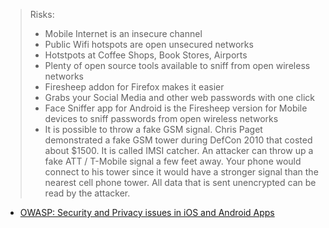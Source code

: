 > Risks:
> * Mobile Internet is an insecure channel
> * Public Wifi hotspots are open unsecured networks
> * Hotstpots at Coffee Shops, Book Stores, Airports
> * Plenty of open source tools available to sniff from open wireless networks
> * Firesheep addon for Firefox makes it easier
> * Grabs your Social Media and other web passwords with one click
> * Face Sniffer app for Android is the Firesheep version for Mobile devices to sniff passwords from open wireless networks
> *  It is possible to throw a fake GSM signal. Chris Paget demonstrated a fake GSM tower during DefCon 2010 that costed about $1500. It is called IMSI catcher. An attacker can throw up a fake ATT / T-Mobile signal a few feet away. Your phone would connect to his tower since it would have a stronger signal than the nearest cell phone tower. All data that is sent unencrypted can be read by the attacker.
* [OWASP: Security and Privacy issues in iOS and Android Apps]()
